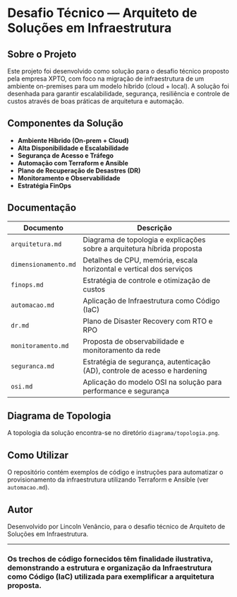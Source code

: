 # Desafio Técnico — Arquiteto de Soluções em Infraestrutura

## Sobre o Projeto

Este projeto foi desenvolvido como solução para o desafio técnico proposto pela empresa XPTO, com foco na migração de infraestrutura de um ambiente on-premises para um modelo híbrido (cloud + local). A solução foi desenhada para garantir escalabilidade, segurança, resiliência e controle de custos através de boas práticas de arquitetura e automação.

## Componentes da Solução

- **Ambiente Híbrido (On-prem + Cloud)**
- **Alta Disponibilidade e Escalabilidade**
- **Segurança de Acesso e Tráfego**
- **Automação com Terraform e Ansible**
- **Plano de Recuperação de Desastres (DR)**
- **Monitoramento e Observabilidade**
- **Estratégia FinOps**

## Documentação

| Documento         | Descrição                                                                 |
|------------------|---------------------------------------------------------------------------|
| `arquitetura.md`  | Diagrama de topologia e explicações sobre a arquitetura híbrida proposta |
| `dimensionamento.md` | Detalhes de CPU, memória, escala horizontal e vertical dos serviços    |
| `finops.md`       | Estratégia de controle e otimização de custos                             |
| `automacao.md`    | Aplicação de Infraestrutura como Código (IaC)                             |
| `dr.md`           | Plano de Disaster Recovery com RTO e RPO                                  |
| `monitoramento.md`| Proposta de observabilidade e monitoramento da rede                      |
| `seguranca.md`      | Estratégia de segurança, autenticação (AD), controle de acesso e hardening|
| `osi.md`          | Aplicação do modelo OSI na solução para performance e segurança           |

## Diagrama de Topologia

A topologia da solução encontra-se no diretório `diagrama/topologia.png`.

## Como Utilizar

O repositório contém exemplos de código e instruções para automatizar o provisionamento da infraestrutura utilizando Terraform e Ansible (ver `automacao.md`).

## Autor

Desenvolvido por Lincoln Venâncio, para o desafio técnico de Arquiteto de Soluções em Infraestrutura.

---


### Os trechos de código fornecidos têm finalidade ilustrativa, demonstrando a estrutura e organização da Infraestrutura como Código (IaC) utilizada para exemplificar a arquitetura proposta.
